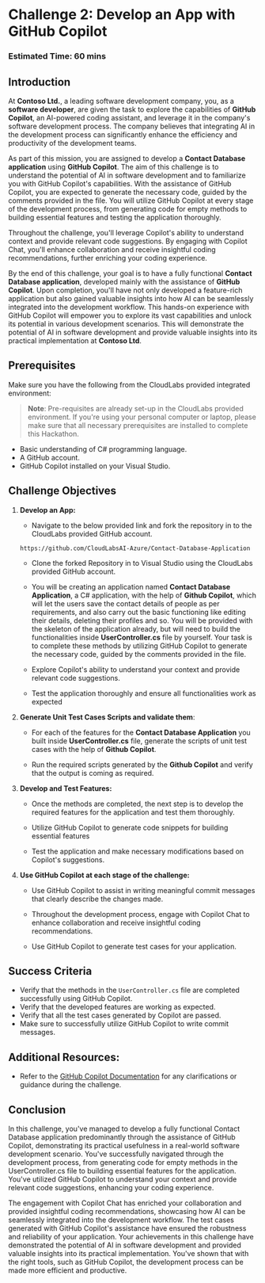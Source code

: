# Challenge 2: Develop an App with GitHub Copilot

### Estimated Time: 60 mins
  
## Introduction  

At **Contoso Ltd.**, a leading software development company, you, as a **software developer**, are given the task to explore the capabilities of **GitHub Copilot**, an AI-powered coding assistant, and leverage it in the company's software development process. The company believes that integrating AI in the development process can significantly enhance the efficiency and productivity of the development teams.

As part of this mission, you are assigned to develop a **Contact Database application** using **GitHub Copilot**. The aim of this challenge is to understand the potential of AI in software development and to familiarize you with GitHub Copilot's capabilities. With the assistance of GitHub Copilot, you are expected to generate the necessary code, guided by the comments provided in the file. You will utilize GitHub Copilot at every stage of the development process, from generating code for empty methods to building essential features and testing the application thoroughly.

Throughout the challenge, you'll leverage Copilot's ability to understand context and provide relevant code suggestions. By engaging with Copilot Chat, you'll enhance collaboration and receive insightful coding recommendations, further enriching your coding experience.

By the end of this challenge, your goal is to have a fully functional **Contact Database application**, developed mainly with the assistance of **GitHub Copilot**. Upon completion, you'll have not only developed a feature-rich application but also gained valuable insights into how AI can be seamlessly integrated into the development workflow. This hands-on experience with GitHub Copilot will empower you to explore its vast capabilities and unlock its potential in various development scenarios. This will demonstrate the potential of AI in software development and provide valuable insights into its practical implementation at **Contoso Ltd**.
  
## Prerequisites

Make sure you have the following from the CloudLabs provided integrated environment:

> **Note**: Pre-requisites are already set-up in the CloudLabs provided environment. If you're using your personal computer or laptop, please make sure that all necessary prerequisites are installed to complete this Hackathon.

- Basic understanding of C# programming language.  
- A GitHub account.  
- GitHub Copilot installed on your Visual Studio.  
  
## Challenge Objectives  
1. **Develop an App:** 

      - Navigate to the below provided link and fork the repository in to the CloudLabs provided GitHub account.

      ```
      https://github.com/CloudLabsAI-Azure/Contact-Database-Application
      ```
      - Clone the forked Repository in to Visual Studio using the CloudLabs provided GitHub account.

      - You will be creating an application named **Contact Database Application**, a C# application, with the help of **Github Copilot**, which will let the users save the contact details of people as per requirements, and also carry out the basic functioning like editing their details, deleting their profiles and so. You will be provided with the skeleton of the application already, but will need to build the functionalities inside **UserController.cs** file by yourself. Your task is to complete these methods by utilizing GitHub Copilot to generate the necessary code, guided by the comments provided in the file.

      - Explore Copilot's ability to understand your context and provide relevant code suggestions.  

      - Test the application thoroughly and ensure all functionalities work as expected

1. **Generate Unit Test Cases Scripts and validate them**:

      - For each of the features for the **Contact Database Application** you built inside **UserController.cs** file, generate the scripts of unit test cases with the help of **Github Copilot**.

      - Run the required scripts generated by the **Github Copilot** and verify that the output is coming as required.

1. **Develop and Test Features:** 

      - Once the methods are completed, the next step is to develop the required features for the application and test them thoroughly.

      - Utilize GitHub Copilot to generate code snippets for building essential features

      - Test the application and make necessary modifications based on Copilot's suggestions.

1. **Use GitHub Copilot at each stage of the challenge:** 

      - Use GitHub Copilot to assist in writing meaningful commit messages that clearly describe the changes made.

      - Throughout the development process, engage with Copilot Chat to enhance collaboration and receive insightful coding recommendations.

      - Use GitHub Copilot to generate test cases for your application.
  
## Success Criteria  

- Verify that the methods in the `UserController.cs` file are completed successfully using GitHub Copilot.  
- Verify that the developed features are working as expected.  
- Verify that all the test cases generated by Copilot are passed.  
- Make sure to successfully utilize GitHub Copilot to write commit messages.

## Additional Resources:

- Refer to the [GitHub Copilot Documentation](https://github.com/github/copilot-docs) for any clarifications or guidance during the challenge.
  
## Conclusion  
In this challenge, you've managed to develop a fully functional Contact Database application predominantly through the assistance of GitHub Copilot, demonstrating its practical usefulness in a real-world software development scenario.
You've successfully navigated through the development process, from generating code for empty methods in the UserController.cs file to building essential features for the application. You've utilized GitHub Copilot to understand your context and provide relevant code suggestions, enhancing your coding experience.

The engagement with Copilot Chat has enriched your collaboration and provided insightful coding recommendations, showcasing how AI can be seamlessly integrated into the development workflow. The test cases generated with GitHub Copilot's assistance have ensured the robustness and reliability of your application. Your achievements in this challenge have demonstrated the potential of AI in software development and provided valuable insights into its practical implementation. You've shown that with the right tools, such as GitHub Copilot, the development process can be made more efficient and productive.
  


